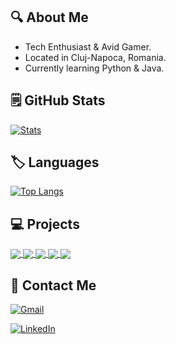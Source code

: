 ## :mag: About Me

  * Tech Enthusiast & Avid Gamer.
  * Located in Cluj-Napoca, Romania.
  * Currently learning Python & Java.

## :spiral_notepad: GitHub Stats

[![Stats](https://github-readme-stats.vercel.app/api?username=BogdanOtava&theme=merko&hide_title=True)](https://github.com/BogdanOtava)

## :label: Languages

[![Top Langs](https://github-readme-stats.vercel.app/api/top-langs/?username=BogdanOtava&layout=compact&theme=merko&hide_title=True)](https://github.com/BogdanOtava)

## :computer: Projects

<a href="https://github.com/BogdanOtava/Twitter-Scraping">
  <img align="center" src="https://github-readme-stats.vercel.app/api/pin/?username=BogdanOtava&repo=Twitter-Scraping&theme=merko" />
</a>
<a href="https://github.com/BogdanOtava/GUI-Currency-Converter">
  <img align="center" src="https://github-readme-stats.vercel.app/api/pin/?username=BogdanOtava&repo=GUI-Currency-Converter&theme=merko" />
</a>
<a href="https://github.com/BogdanOtava/Steam-Scraper">
  <img align="center" src="https://github-readme-stats.vercel.app/api/pin/?username=BogdanOtava&repo=Steam-Scraper&theme=merko" />
</a>
<a href="https://github.com/BogdanOtava/QR-Code-Generator">
  <img align="center" src="https://github-readme-stats.vercel.app/api/pin/?username=BogdanOtava&repo=QR-Code-Generator&theme=merko" />
</a>
<a href="https://github.com/BogdanOtava/Netflix-Report">
  <img align="center" src="https://github-readme-stats.vercel.app/api/pin/?username=BogdanOtava&repo=Netflix-Report&theme=merko" />
</a>

## :email: Contact Me

[![Gmail](https://img.shields.io/badge/Gmail-D14836?style=for-the-badge&logo=gmail&logoColor=white)](mailto:bogdanotava097@gmail.com)

[![LinkedIn](https://img.shields.io/badge/linkedin-%230077B5.svg?style=for-the-badge&logo=linkedin&logoColor=white)](https://www.linkedin.com/in/bogdan-otav%C4%83-26087b23b/)
